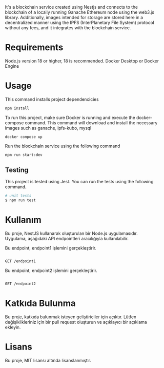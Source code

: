 
It's a blockchain service created using Nestjs and connects to the blockchain of a locally running Ganache Ethereum node using the web3.js library. Additionally, images intended for storage are stored here in a decentralized manner using the IPFS (InterPlanetary File System) protocol without any fees, and it integrates with the blockchain service.


# Requirements

   Node.js version 18 or higher, 18 is recommended.
Docker Desktop or Docker Engine


# Usage

This command installs project dependencicies

```bash
npm install
```

To run this project, make sure Docker is running and execute the docker-compose command. This command will download and install the necessary images such as ganache, ipfs-kubo, mysql

```bashser
docker compose up
```
Run the blockchain service using the following command

```bash
npm run start:dev
```

## Testing

This project is tested using Jest. You can run the tests using the following command. 

```bash
# unit tests
$ npm run test
```

# Kullanım

Bu proje, NestJS kullanarak oluşturulan bir Node.js uygulamasıdır. Uygulama, aşağıdaki API endpointleri aracılığıyla kullanılabilir.

Bu endpoint, endpoint1 işlemini gerçekleştirir.

```bash

GET /endpoint1

```


Bu endpoint, endpoint2 işlemini gerçekleştirir.

```bash

GET /endpoint2

```


# Katkıda Bulunma

Bu proje, katkıda bulunmak isteyen geliştiriciler için açıktır. Lütfen değişiklikleriniz için bir pull request oluşturun ve açıklayıcı bir açıklama ekleyin.

# Lisans

Bu proje, MIT lisansı altında lisanslanmıştır.
